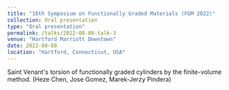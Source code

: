 ```yaml
---
title: "16th Symposium on Functionally Graded Materials (FGM 2022)"
collection: Oral presentation
type: "Oral presentation"
permalink: /talks/2022-08-08-talk-3
venue: "Hartford Marriott Downtown"
date: 2022-08-08
location: "Hartford, Connecticut, USA"
---
```


Saint Venant's torsion of functionally graded cylinders by the finite-volume method. (Heze Chen, Jose Gomez, Marek-Jerzy Pindera)
